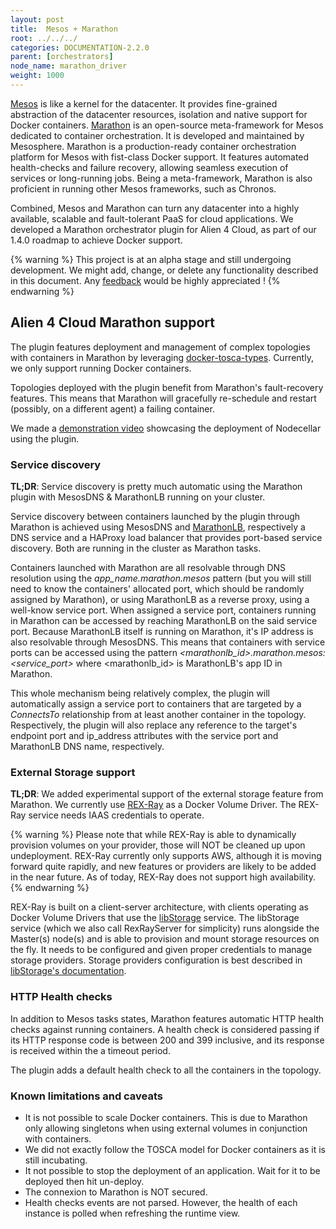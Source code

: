 ```yaml
---
layout: post
title:  Mesos + Marathon
root: ../../../
categories: DOCUMENTATION-2.2.0
parent: [orchestrators]
node_name: marathon_driver
weight: 1000
---
```


[Mesos](http://mesos.apache.org) is like a kernel for the datacenter. It provides fine-grained abstraction of the datacenter resources, isolation and native support for Docker containers. [Marathon](https://mesosphere.github.io/marathon/) is an open-source meta-framework for Mesos dedicated to container orchestration. It is developed and maintained by Mesosphere. Marathon is a production-ready container orchestration platform for Mesos with fist-class Docker support. It features automated health-checks and failure recovery, allowing seamless execution of services or long-running jobs. Being a meta-framework, Marathon is also proficient in running other Mesos frameworks, such as Chronos.

Combined, Mesos and Marathon can turn any datacenter into a highly available, scalable and fault-tolerant PaaS for cloud applications. We developed a Marathon orchestrator plugin for Alien 4 Cloud, as part of our 1.4.0 roadmap to achieve Docker support.

{% warning %}
This project is at an alpha stage and still undergoing development. We might add, change, or delete any functionality described in this document. Any [feedback](https://github.com/alien4cloud/alien4cloud-marathon-plugin/issues) would be highly appreciated !
{% endwarning %}

## Alien 4 Cloud Marathon support

The plugin features deployment and management of complex topologies with containers in Marathon by leveraging [docker-tosca-types](https://github.com/alien4cloud/docker-tosca-types). Currently, we only support running Docker containers.

Topologies deployed with the plugin benefit from Marathon's fault-recovery features. This means that Marathon will gracefully re-schedule and restart (possibly, on a different agent) a failing container.

We made a [demonstration video](https://www.youtube.com/watch?v=kXrNanNMkhU) showcasing the deployment of Nodecellar using the plugin.

### Service discovery

**TL;DR**: Service discovery is pretty much automatic using the Marathon plugin with MesosDNS & MarathonLB running on your cluster.

Service discovery between containers launched by the plugin through Marathon is achieved using MesosDNS and [MarathonLB](https://github.com/mesosphere/marathon-lb), respectively a DNS service and a HAProxy load balancer that provides port-based service discovery. Both are running in the cluster as Marathon tasks.

Containers launched with Marathon are all resolvable through DNS resolution using the *app_name.marathon.mesos* pattern (but you will still need to know the containers' allocated port, which should be randomly assigned by Marathon), or using MarathonLB as a reverse proxy, using a well-know service port. When assigned a service port, containers running in Marathon can be accessed by reaching MarathonLB on the said service port. Because MarathonLB itself is running on Marathon, it's IP address is also resolvable through MesosDNS. This means that containers with service ports can be accessed using the pattern *<marathonlb_id>.marathon.mesos:<service_port>* where <marathonlb_id> is MarathonLB's app ID in Marathon.

This whole mechanism being relatively complex, the plugin will automatically assign a service port to containers that are targeted by a _ConnectsTo_ relationship from at least another container in the topology. Respectively, the plugin will also replace any reference to the target's endpoint port and ip_address attributes with the service port and MarathonLB DNS name, respectively.

### External Storage support

**TL;DR**: We added experimental support of the external storage feature from Marathon. We currently use [REX-Ray](https://rexray.readthedocs.io/en/stable/) as a Docker Volume Driver. The REX-Ray service needs IAAS credentials to operate.

{% warning %}
Please note that while REX-Ray is able to dynamically provision volumes on your provider, those will NOT be cleaned up upon undeployment. REX-Ray currently only supports AWS, although it is moving forward quite rapidly, and new features or providers are likely to be added in the near future. As of today, REX-Ray does not support high availability.
{% endwarning %}

REX-Ray is built on a client-server architecture, with clients operating as Docker Volume Drivers that use the [libStorage](http://libstorage.readthedocs.io/en/stable/) service. The libStorage service (which we also call RexRayServer for simplicity) runs alongside the Master(s) node(s) and is able to provision and mount storage resources on the fly. It needs to be configured and given proper credentials to manage storage providers. Storage providers configuration is best described in [libStorage's documentation](http://libstorage.readthedocs.io/en/stable/user-guide/storage-providers/).

### HTTP Health checks

In addition to Mesos tasks states, Marathon features automatic HTTP health checks against running containers. A health check is considered passing if its HTTP response code is between 200 and 399 inclusive, and its response is received within the a timeout period.

The plugin adds a default health check to all the containers in the topology.

### Known limitations and caveats
- It is not possible to scale Docker containers. This is due to Marathon only allowing singletons when using external volumes in conjunction with containers.
- We did not exactly follow the TOSCA model for Docker containers as it is still incubating.
- It not possible to stop the deployment of an application. Wait for it to be deployed then hit un-deploy.
- The connexion to Marathon is NOT secured.
- Health checks events are not parsed. However, the health of each instance is polled when refreshing the runtime view.

